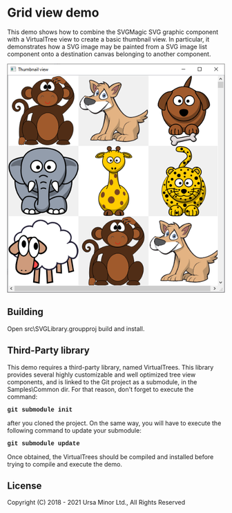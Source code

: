 # Grid view demo

This demo shows how to combine the SVGMagic SVG graphic component with a VirtualTree view to create a basic thumbnail view. In particular, it demonstrates how a SVG image may be painted from a SVG image list component onto a destination canvas belonging to another component.

![Thumbnail view](Screenshots\GridView.png)

## Building

Open src\SVGLibrary.groupproj build and install.

## Third-Party library

This demo requires a third-party library, named VirtualTrees. This library provides several highly customizable and well optimized tree view components, and is linked to the Git project as a submodule, in the Samples\Common dir. For that reason, don't forget to execute the command:

<p style="font-family: courier new"><b>git submodule init</b></p>

after you cloned the project. On the same way, you will have to execute the following command to update your submodule:

<p style="font-family: courier new"><b>git submodule update</b></p>

Once obtained, the VirtualTrees should be compiled and installed before trying to compile and execute the demo.

## License

Copyright (C) 2018 - 2021 Ursa Minor Ltd., All Rights Reserved